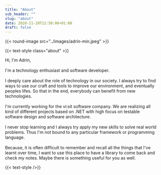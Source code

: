 ```yaml
---
title: "About"
sub_header: ""
slug: "about"
date: 2020-11-28T12:50:06+01:00
draft: false
---
```


{{< round-image src="../images/adrin-min.jpeg" >}}

{{< text-style class="about" >}}

Hi, I'm Adrin,
</br>
</br>
I'm a technology enthusiast and software developer.
</br></br>
I deeply care about the role of technology in our society. I always try to find ways to use our craft and tools to improve our environment, and eventually peoples lifes. So that in the end, everybody can benefit from new technologies.</br></br>
I'm currently working for the vi:sit software company. We are realizing all kind of different projects based on .NET with high focus on testable software design and software architecture.
</br></br>
I never stop learning and I always try apply my new skills to solve real world problems. Thus I'm not bound to any particular framework or programming language.
</br></br>
Because, it is often difficult to remember and recall all the things that I've learnt over time, I want to use this place to have a library to come back and check my notes. Maybe there is something useful for you as well.

{{< text-style />}}